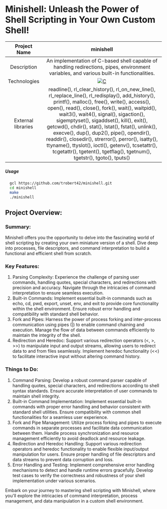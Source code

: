 # Minishell: Unleash the Power of Shell Scripting in Your Own Custom Shell!

|    Project Name    |                                                                       minishell                                                                      |
| :----------------: | :-------------------------------------------------------------------------------------------------------------------------------------------------: |
|    Description     |                                             An implementation of C-based shell capable of handling redirections, pipes, environment variables, and various built-in functionalities.                                             |
|    Technologies    | <a href="#"><img alt="C" src="https://custom-icon-badges.demolab.com/badge/C-03599C.svg?logo=c-in-hexagon&logoColor=white&style=for-the-badge"></a> |
| External libraries |     readline(), rl_clear_history(), rl_on_new_line(), rl_replace_line(), rl_redisplay(), add_history(), printf(), malloc(), free(), write(), access(), open(), read(), close(), fork(), wait(), waitpid(), wait3(), wait4(), signal(), sigaction(), sigemptyset(), sigaddset(), kill(), exit(), getcwd(), chdir(), stat(), lstat(), fstat(), unlink(), execve(), dup(), dup2(), pipe(), opendir(), readdir(), closedir(), strerror(), perror(), isatty(), ttyname(), ttyslot(), ioctl(), getenv(), tcsetattr(), tcgetattr(), tgetent(), tgetflag(), tgetnum(), tgetstr(), tgoto(), tputs()      |

##### Usage

```bash
  gcl https://github.com/trobert42/minishell.git
  cd minishell
  make
  ./minishell
```


## Project Overview:

### Summary:

Minishell offers you the opportunity to delve into the fascinating world of shell scripting by creating your own miniature version of a shell. Dive deep into processes, file descriptors, and command interpretation to build a functional and efficient shell from scratch.

### Key Features:

1. Parsing Complexity: Experience the challenge of parsing user commands, handling quotes, special characters, and redirections with precision and accuracy. Navigate through the intricacies of command interpretation to ensure seamless execution.
2. Built-in Commands: Implement essential built-in commands such as echo, cd, pwd, export, unset, env, and exit to provide core functionality within the shell environment. Ensure robust error handling and compatibility with standard shell behavior.
3. Fork and Pipes: Harness the power of process forking and inter-process communication using pipes (|) to enable command chaining and execution. Manage the flow of data between commands efficiently to maintain the integrity of the shell.
4. Redirection and Heredoc: Support various redirection operators (<, >, >>) to manipulate input and output streams, allowing users to redirect data to and from files seamlessly. Implement heredoc functionality (<<) to facilitate interactive input without altering command history.


### Things to Do:

1. Command Parsing: Develop a robust command parser capable of handling quotes, special characters, and redirections according to shell syntax standards. Ensure accurate interpretation of user commands to maintain shell integrity.
2. Built-in Command Implementation: Implement essential built-in commands with proper error handling and behavior consistent with standard shell utilities. Ensure compatibility with common shell functionalities for a seamless user experience.
3. Fork and Pipe Management: Utilize process forking and pipes to execute commands in separate processes and facilitate data communication between them. Handle process synchronization and resource management efficiently to avoid deadlock and resource leakage.
4. Redirection and Heredoc Handling: Support various redirection operators and heredoc functionality to enable flexible input/output manipulation for users. Ensure proper handling of file descriptors and data streams to prevent data corruption and loss.
5. Error Handling and Testing: Implement comprehensive error handling mechanisms to detect and handle runtime errors gracefully. Develop test cases to verify the correctness and robustness of your shell implementation under various scenarios.

Embark on your journey to mastering shell scripting with Minishell, where you'll explore the intricacies of command interpretation, process management, and data manipulation in a custom shell environment.
